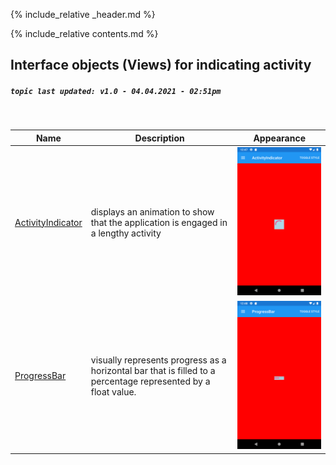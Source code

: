 {% include_relative _header.md %}

{% include_relative contents.md %}

Interface objects (Views) for indicating activity
------
##### `topic last updated: v1.0 - 04.04.2021 - 02:51pm`
<br /> 

| Name                                                         | Description                                                                                                   | Appearance                                                              |
|--------------------------------------------------------------|---------------------------------------------------------------------------------------------------------------|-------------------------------------------------------------------------|
| [ActivityIndicator](view-if-ind-activityindicator.html#activityindicator) | displays an animation to show that the application is engaged in a lengthy activity                           | <img src="./images/views/activityindicator-adr-styled.png" width="300"> |
| [ProgressBar](view-if-ind-progressbar.html#progressbar)             | visually represents progress as a horizontal bar that is filled to a percentage represented by a float value. | <img src="./images/views/ProgressBar-adr-styled.png" width="300">       |
